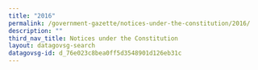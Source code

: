 ```yaml
---
title: "2016"
permalink: /government-gazette/notices-under-the-constitution/2016/
description: ""
third_nav_title: Notices under the Constitution
layout: datagovsg-search
datagovsg-id: d_76e023c8bea0ff5d3548901d126eb31c
---
```

